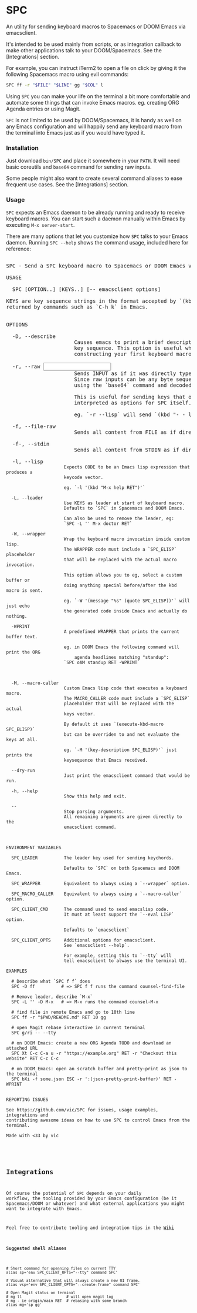# SPC

An utility for sending keyboard macros to Spacemacs or DOOM Emacs via emacsclient.

It's intended to be used mainly from scripts, or as integration callback to make other
applications talk to your DOOM/Spacemacs. See the [Integrations] section.

For example, you can instruct iTerm2 to open a file on click by giving it the following
Spacemacs macro using evil commands:

```bash
SPC ff -r "$FILE" "$LINE" gg "$COL" l
```

Using `SPC` you can make your life on the terminal a bit more comfortable and automate
some things that can invoke Emacs macros. eg. creating ORG Agenda entries or using Magit.

`SPC` is not limited to be used by DOOM/Spacemacs, it is handy as well on any Emacs
configuration and will happily send any keyboard macro from the terminal into Emacs
just as if you would have typed it.

### Installation

Just download `bin/SPC` and place it somewhere in your `PATH`.
It will need basic coreutils and `base64` command for sending raw inputs.

Some people might also want to create several command aliases to ease frequent use
cases. See the [Integrations] section.


### Usage

`SPC` expects an Emacs daemon to be already running and ready to receive keyboard macros.
You can start such a daemon manually within Emacs by executing `M-x server-start`.

There are many options that let you customize how `SPC` talks to your Emacs daemon.
Running `SPC --help` shows the command usage, included here for reference:

<pre>
<!--BEGIN_HELP-->
SPC - Send a SPC keyboard macro to Spacemacs or DOOM Emacs via emacsclient.

USAGE

  SPC [OPTION..] [KEYS..] [-- emacsclient options]

KEYS are key sequence strings in the format accepted by `(kbd)` and as
returned by commands such as `C-h k` in Emacs.


OPTIONS

  -D, --describe
                      Causes emacs to print a brief description of the received
                      key sequence. This option is useful when debugging or
                      constructing your first keyboard macro.

  -r, --raw <INPUT>
                      Sends INPUT as if it was directly typed on Emacs.
                      Since raw inputs can be any byte sequence they are encoded
                      using the `base64` command and decoded on the Emacs daemon.

                      This is useful for sending keys that otherwise would be
                      interpreted as options for SPC itself.

                      eg. `-r --lisp` will send `(kbd "- - l i s p")` to Emacs.

  -f, --file-raw <FILE>
                      Sends all content from FILE as if directly typed on Emacs.

  -f-, --stdin
                      Sends all content from STDIN as if directly typed on Emacs.

  -l, --lisp <CODE>
                      Expects CODE to be an Emacs lisp expression that produces a
                      keycode vector.

                      eg. `-l '(kbd "M-x help RET")'`

  -L, --leader <KEYS>
                      Use KEYS as leader at start of keyboard macro.
                      Defaults to `SPC` in Spacemacs and DOOM Emacs.

                      Can also be used to remove the leader, eg:
                      `SPC -L '' M-x doctor RET`

  -W, --wrapper <WRAPPER>
                      Wrap the keyboard macro invocation inside custom lisp.
                      The WRAPPER code must include a `SPC_ELISP` placeholder
                      that will be replaced with the actual macro invocation.

                      This option allows you to eg, select a custom buffer or
                      doing anything special before/after the kbd macro is sent.

                      eg. `-W '(message "%s" (quote SPC_ELISP))'` will just echo
                      the generated code inside Emacs and actually do nothing.

  -WPRINT
                      A predefined WRAPPER that prints the current buffer text.

                      eg. in DOOM Emacs the following command will print the ORG
                          agenda headlines matching "standup":
                      `SPC oAM standup RET -WPRINT`



  -M, --macro-caller <MACRO_CALLER>
                      Custom Emacs lisp code that executes a keyboard macro.
                      The MACRO_CALLER code must include a `SPC_ELISP`
                      placeholder that will be replaced with the actual
                      keys vector.

                      By default it uses `(execute-kbd-macro SPC_ELISP)`
                      but can be overriden to and not evaluate the keys at all.

                      eg. `-M '(key-description SPC_ELISP)'` just prints the
                      keysequence that Emacs received.

  --dry-run
                      Just print the emacsclient command that would be run.

  -h, --help
                      Show this help and exit.

  --
                      Stop parsing arguments.
                      All remaining arguments are given directly to the
                      emacsclient command.



ENVIRONMENT VARIABLES

  SPC_LEADER          The leader key used for sending keychords.

                      Defaults to `SPC` on both Spacemacs and DOOM Emacs.

  SPC_WRAPPER         Equivalent to always using a `--wrapper` option.

  SPC_MACRO_CALLER    Equivalent to always using a `--macro-caller` option.

  SPC_CLIENT_CMD      The command used to send emacslisp code.
                      It must at least support the `--eval LISP` option.

                      Defaults to `emacsclient`

  SPC_CLIENT_OPTS     Additional options for emacsclient.
                      See `emacsclient --help`.

                      For example, setting this to `--tty` will
                      tell emacsclient to always use the terminal UI.

EXAMPLES

  # Describe what `SPC f f` does
  SPC -D ff          # => SPC f f runs the command counsel-find-file

  # Remove leader, describe `M-x`
  SPC -L '' -D M-x   # => M-x runs the command counsel-M-x

  # find file in remote Emacs and go to 10th line
  SPC ff -r "$PWD/README.md" RET 10 gg

  # open Magit rebase interactive in current terminal
  SPC g/ri -- --tty

  # on DOOM Emacs: create a new ORG Agenda TODO and download an attached URL
  SPC Xt C-c C-a u -r "https://example.org" RET -r "Checkout this website" RET C-c C-c

  # on DOOM Emacs: open an scratch buffer and pretty-print as json to the terminal
  SPC bXi -f some.json ESC -r ':(json-pretty-print-buffer)' RET -WPRINT


REPORTING ISSUES

See https://github.com/vic/SPC for issues, usage examples, integrations and
contributing awesome ideas on how to use SPC to control Emacs from the terminal.

Made with <33 by vic <http://twitter.com/oeiuwq>
<!--END_HELP-->
</pre>


## Integrations

Of course the potential of `SPC` depends on your daily workflow, the tooling
provided by your Emacs configuration (be it Spacemacs/DOOM or whatever)
and what external applications you might want to integrate with Emacs.

Feel free to contribute tooling and integration tips in the [Wiki](wiki)

#### Suggested shell aliases

```shell
# Short command for openning files on current TTY
alias sp='env SPC_CLIENT_OPTS="--tty" command SPC'

# Visual alternative that will always create a new UI frame.
alias vsp='env SPC_CLIENT_OPTS="--create-frame" command SPC'

# Open Magit status on terminal
# mg ll                    # will open magit log
# mg - ie origin/main RET  # rebasing with some branch
alias mg='sp gg'
```
